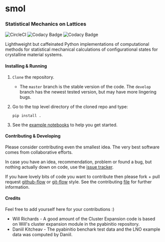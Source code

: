 #  smol

### Statistical Mechanics on Lattices

![CircleCI](https://img.shields.io/circleci/build/gh/CederGroupHub/smol/master?logo=circleci&style=for-the-badge&token=96d0d7a959e1e12044ff45daa43218ae7fa4303e)
![Codacy Badge](https://img.shields.io/codacy/coverage/4b527a2fd9ad40f59195f1f8dc1ac542?style=for-the-badge)
![Codacy Badge](https://img.shields.io/codacy/grade/f6180b5223f346d2ac9dcf9a4bcc62d9?style=for-the-badge)

Lighthweight but caffeinated Python implementations of computational methods
for statistical mechanical calculations of configurational states for
crystalline material systems.

#### Installing & Running
1.  `Clone` the repository.
    -   The `master` branch is the stable version of the code. The `develop`
    branch has the newest tested version, but may have more lingering bugs.

2.  Go to the top level directory of the cloned repo and type:

        pip install .

3.  See the [example notebooks](https://github.com/CederGroupHub/smol/tree/master/examples)
to help you get started.

#### Contributing & Developing
Please consider contributing even the smallest idea.
The very best software comes from collaborative efforts.

In case you have an idea, recommendation, problem or found a bug, but nothing
actually down on code, use the [issue tracker](https://github.com/CederGroupHub/smol/issues).

If you have lovely bits of code you want to contribute then please fork + pull
request [github-flow](https://guides.github.com/introduction/flow/) or
[git-flow](https://nvie.com/posts/a-successful-git-branching-model/) style.
See the contributing
[file](https://github.com/CederGroupHub/smol/CONTRIBUTING.md) for further information.

#### Credits
Feel free to add yourself here for your contributions :)
-   Will Richards - A good amount of the Cluster Expansion code is based on Will's cluster expansion module in the pyabinitio repository.
-   Daniil Kitcheav - The pyabinitio benchark test data and the LNO example data was computed by Daniil.
